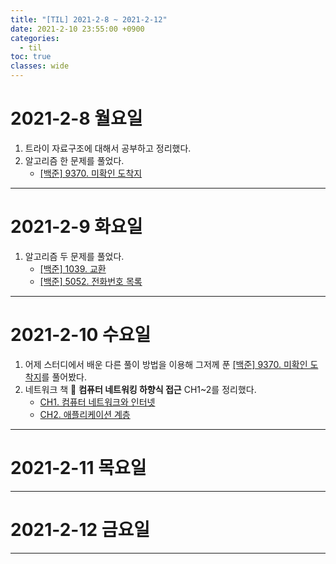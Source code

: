 ```yaml
---
title: "[TIL] 2021-2-8 ~ 2021-2-12"
date: 2021-2-10 23:55:00 +0900
categories:
  - til
toc: true
classes: wide
---
```


# 2021-2-8 월요일

1. 트라이 자료구조에 대해서 공부하고 정리했다.
2. 알고리즘 한 문제를 풀었다.
   - [[백준] 9370. 미확인 도착지](https://ddb8036631.github.io/boj/9370_미확인-도착지)

---

# 2021-2-9 화요일

1. 알고리즘 두 문제를 풀었다.
   - [[백준] 1039. 교환](https://ddb8036631.github.io/boj/1039_교환)
   - [[백준] 5052. 전화번호 목록](https://ddb8036631.github.io/boj/5052_전화번호-목록)

---

# 2021-2-10 수요일

1. 어제 스터디에서 배운 다른 풀이 방법을 이용해 그저께 푼 [[백준] 9370. 미확인 도착지](https://ddb8036631.github.io/boj/9370_미확인-도착지)를 풀어봤다.
2. 네트워크 책 📕 **컴퓨터 네트워킹 하향식 접근** CH1~2를 정리했다.
   - [CH1. 컴퓨터 네트워크와 인터넷](https://ddb8036631.github.io/nw/컴퓨터-네트워크와-인터넷)
   - [CH2. 애플리케이션 계층](https://ddb8036631.github.io/nw/애플리케이션-계층)

---

# 2021-2-11 목요일

---

# 2021-2-12 금요일

---